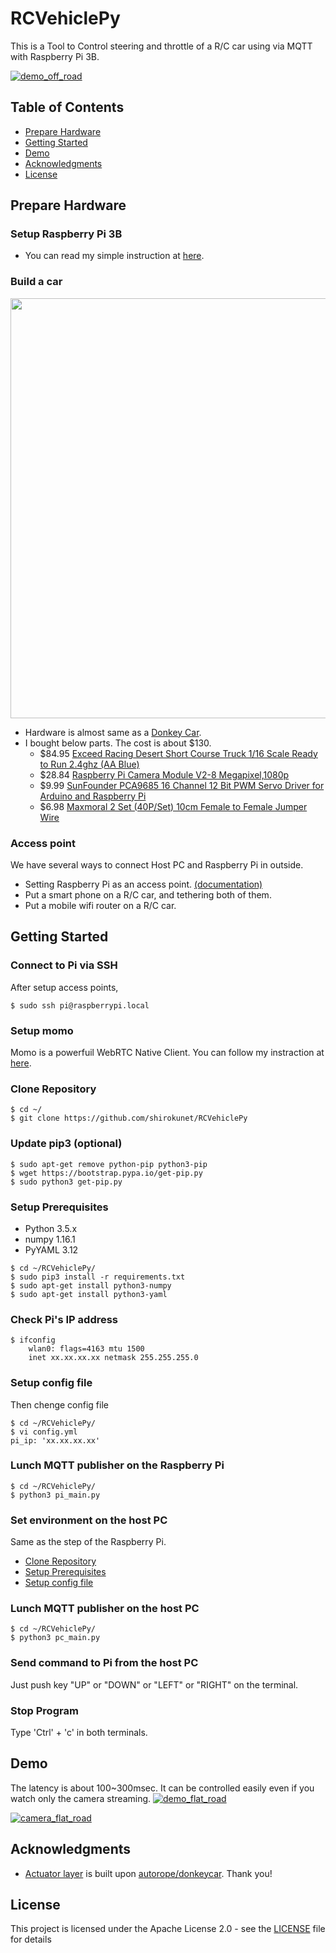 # RCVehiclePy
This is a Tool to Control steering and throttle of a R/C car using via MQTT with Raspberry Pi 3B.

[![demo_off_road](https://raw.githubusercontent.com/wiki/shirokunet/RCVehiclePy/images/off_road.gif)](https://www.youtube.com/watch?v=wb1s7gsLcVM)


## Table of Contents
   * [Prepare Hardware](#Prepare-Hardware)
   * [Getting Started](#Getting-Started)
   * [Demo](#Demo)
   * [Acknowledgments](#Acknowledgments)
   * [License](#License)


## Prepare Hardware
### Setup Raspberry Pi 3B
- You can read my simple instruction at [here](https://shiroku.net/robotics/raspberry-pi-3b-setup/).

### Build a car
<img src="https://raw.githubusercontent.com/wiki/shirokunet/RCVehiclePy/images/overview.jpg" width="672">

- Hardware is almost same as a [Donkey Car](http://docs.donkeycar.com/guide/build_hardware/).
- I bought below parts. The cost is about $130.
    * $84.95 [Exceed Racing Desert Short Course Truck 1/16 Scale Ready to Run 2.4ghz (AA Blue)](https://www.amazon.com/dp/9269802086/)
    * $28.84 [Raspberry Pi Camera Module V2-8 Megapixel,1080p](https://www.amazon.com/dp/B01ER2SKFS/)
    * $9.99 [SunFounder PCA9685 16 Channel 12 Bit PWM Servo Driver for Arduino and Raspberry Pi](https://www.amazon.com/dp/B014KTSMLA/)
    * $6.98 [Maxmoral 2 Set (40P/Set) 10cm Female to Female Jumper Wire](https://www.amazon.com/dp/B010L30SE8/)

### Access point
We have several ways to connect Host PC and Raspberry Pi in outside.
- Setting Raspberry Pi as an access point. [(documentation)](https://www.raspberrypi.org/documentation/configuration/wireless/access-point.md)
- Put a smart phone on a R/C car, and tethering both of them. 
- Put a mobile wifi router on a R/C car. 


## Getting Started
### Connect to Pi via SSH
After setup access points,
```
$ sudo ssh pi@raspberrypi.local
```

### Setup momo
Momo is a powerfuil WebRTC Native Client. You can follow my instraction at [here](https://shiroku.net/robotics/run-webrtc-native-client-momo-on-raspberry-pi-3b/).

### Clone Repository
```
$ cd ~/
$ git clone https://github.com/shirokunet/RCVehiclePy
```

### Update pip3 (optional)
```
$ sudo apt-get remove python-pip python3-pip
$ wget https://bootstrap.pypa.io/get-pip.py
$ sudo python3 get-pip.py
```

### Setup Prerequisites
- Python 3.5.x
- numpy 1.16.1
- PyYAML 3.12

```
$ cd ~/RCVehiclePy/
$ sudo pip3 install -r requirements.txt
$ sudo apt-get install python3-numpy
$ sudo apt-get install python3-yaml
```

### Check Pi's IP address
```
$ ifconfig
    wlan0: flags=4163 mtu 1500
    inet xx.xx.xx.xx netmask 255.255.255.0
```

### Setup config file
Then chenge config file
```
$ cd ~/RCVehiclePy/
$ vi config.yml
pi_ip: 'xx.xx.xx.xx'
```

### Lunch MQTT publisher on the Raspberry Pi

```
$ cd ~/RCVehiclePy/
$ python3 pi_main.py
```

### Set environment on the host PC
Same as the step of the Raspberry Pi.
- [Clone Repository](#clone-repository)
- [Setup Prerequisites](#setup-prerequisites)
- [Setup config file](#setup-config-file)

### Lunch MQTT publisher on the host PC

```
$ cd ~/RCVehiclePy/
$ python3 pc_main.py
```

### Send command to Pi from the host PC
Just push key "UP" or "DOWN" or "LEFT" or "RIGHT" on the terminal.

### Stop Program
Type 'Ctrl' + 'c' in both terminals.


## Demo
The latency is about 100~300msec. It can be controlled easily even if you watch only the camera streaming.
[![demo_flat_road](https://raw.githubusercontent.com/wiki/shirokunet/RCVehiclePy/images/flat_road.gif)](https://www.youtube.com/watch?v=Y4eQZay4Up8)

[![camera_flat_road](https://raw.githubusercontent.com/wiki/shirokunet/RCVehiclePy/images/flat_road_cam.gif)](https://www.youtube.com/watch?v=wb1s7gsLcVM)


## Acknowledgments

* [Actuator layer](https://github.com/shirokunet/RCVehiclePy/blob/master/parts/actuator.py) is built upon [autorope/donkeycar](https://github.com/autorope/donkeycar). Thank you!


## License

This project is licensed under the Apache License 2.0 - see the [LICENSE](LICENSE) file for details

